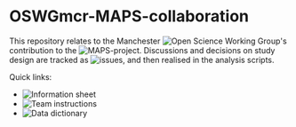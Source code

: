 # OSWGmcr-MAPS-collaboration

This repository relates to the Manchester ![Open Science Working Group](https://osf.io/vgt3x/)'s contribution to the ![MAPS-project](https://osf.io/9qke2/). Discussions and decisions on study design are tracked as ![issues](https://github.com/wjchulme/OSWGmcr-MAPS-collaboration/issues), and then realised in the analysis scripts.

Quick links:
- ![Information sheet](https://osf.io/gw96r/)
- ![Team instructions](https://osf.io/svj6h/)
- ![Data dictionary](https://osf.io/b8pj4/)
